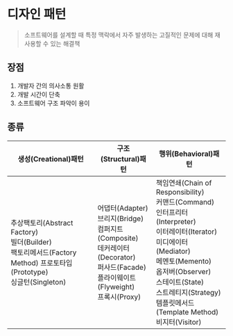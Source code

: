 # 디자인 패턴
> 소프트웨어를 설계할 때 특정 맥락에서 자주 발생하는 고질적인 문제에 대해 재사용할 수 있는 해결책

## 장점
1. 개발자 간의 의사소통 원활
2. 개발 시간이 단축
3. 소프트웨어 구조 파악이 용이

## 종류

| 생성(Creational)패턴 | 구조(Structural)패턴 | 행위(Behavioral)패턴 |
| - | - | - |
| 추상팩토리(Abstract Factory) <br> 빌더(Builder) <br> 팩토리메서드(Factory Method) 프로토타입(Prototype) <br> 싱글턴(Singleton) | 어댑터(Adapter) <br> 브리지(Bridge) <br> 컴퍼지트(Composite) <br> 데커레이터(Decorator) <br> 퍼사드(Facade) <br> 플라이웨이트(Flyweight) <br> 프록시(Proxy) | 책임연쇄(Chain of Responsibility) <br> 커맨드(Command) <br> 인터프리터(Interpreter) <br> 이터레이터(Iterator) <br> 미디에이터(Mediator) <br> 메멘토(Memento) <br> 옵저버(Observer) <br> 스테이트(State) <br> 스트레티지(Strategy) <br> 템플릿메서드(Template Method) <br> 비지터(Visitor) |
